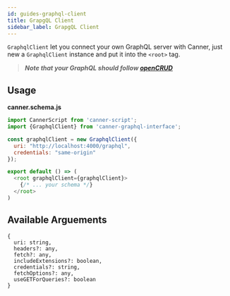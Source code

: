 ```yaml
---
id: guides-graphql-client
title: GrapgQL Client
sidebar_label: GrapgQL Client
---
```


`GraphqlClient` let you connect your own GraphQL server with Canner, just new a `GraphqlClient` instance and put it into the `<root>` tag. 

> ***Note that your GraphQL should follow [openCRUD](https://github.com/opencrud/opencrud)***

## Usage

**canner.schema.js**
```js
import CannerScript from 'canner-script';
import {GraphqlClient} from 'canner-graphql-interface';

const graphqlClient = new GraphqlClient({
  uri: "http://localhost:4000/graphql",
  credentials: "same-origin"
});

export default () => (
  <root graphqlClient={graphqlClient}>
    {/* ... your schema */}
  </root>
)
```

## Available Arguements

```
{
  uri: string,
  headers?: any,
  fetch?: any,
  includeExtensions?: boolean,
  credentials?: string,
  fetchOptions?: any,
  useGETForQueries?: boolean
}
```

